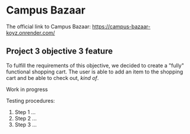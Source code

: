 # Campus Bazaar
The official link to Campus Bazaar: https://campus-bazaar-koyz.onrender.com/

## Project 3 objective 3 feature
To fulfill the requirements of this objective, we decided to create a "fully" functional shopping cart. The user is able to add an item to the shopping cart and be able to check out, _kind of_.

Work in progress

Testing procedures:
1. Step 1 ...
2. Step 2 ...
3. Step 3 ...
